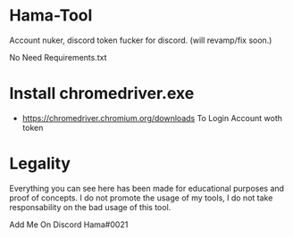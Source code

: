 # Hama-Tool
Account nuker, discord token fucker for discord. (will revamp/fix soon.)


No Need Requirements.txt
# Install chromedriver.exe
  - https://chromedriver.chromium.org/downloads
To Login Account woth token

# Legality

Everything you can see here has been made for educational purposes and proof of concepts. I do not promote the usage of my tools, I do not take responsability on the bad usage of this tool.

Add Me On Discord Hama#0021
